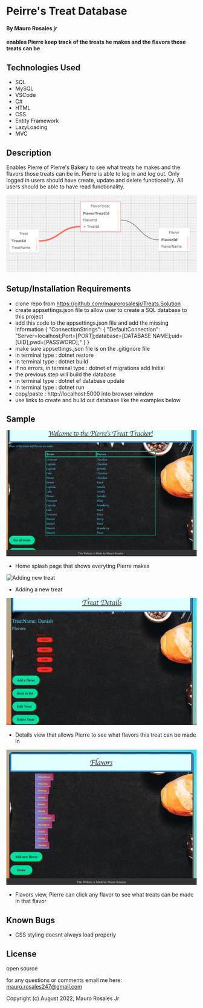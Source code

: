 # Peirre's Treat Database

#### By Mauro Rosales jr

#### enables Pierre keep track of the treats he makes and the flavors those treats can be

## Technologies Used

* SQL
* MySQL
* VSCode
* C#
* HTML
* CSS
* Entity Framework
* LazyLoading
* MVC

## Description

Enables Pierre of Pierre's Bakery to see what treats he makes and the flavors those treats can be in. Pierre is able to log in and log out. Only logged in users should have create, update and delete functionality. All users should be able to have read functionality. 

![SQL Design](Pierre/wwwroot/img/SQLDesign.png "SQL Design")

## Setup/Installation Requirements

* clone repo from https://github.com/maurorosalesjr/Treats.Solution
* create appsettings.json file to allow user to create a SQL database to this project
* add this code to the appsettings.json file and add the missing information { "ConnectionStrings": { "DefaultConnection": "Server=localhost;Port=[PORT];database=[DATABASE NAME];uid=[UID];pwd=[PASSWORD];" } }
* make sure appsettings.json file is on the .gitignore file
* in terminal type : dotnet restore
* in terminal type : dotnet build 
*  if no errors, in terminal type : dotnet ef migrations add Initial
* the previous step will build the database
* in terminal type : dotnet ef database update
* in terminal type : dotnet run
* copy/paste : http://localhost:5000 into browser window
* use links to create and build out database like the examples below


## Sample
![Home Index View](Pierre/wwwroot/img/Sample1.png "Home splash page that shows everyting Pierre makes")
* Home splash page that shows everyting Pierre makes

![Adding new treat](Factory/wwwroot/img/Sample2.png "Create view, adding new treat")
* Adding a new treat

![Treat details](Pierre/wwwroot/img/Sample3.png "Treat details")
* Details view that allows Pierre to see what flavors this treat can be made in

![Flavors Index, show all the flavors](Pierre/wwwroot/img/Sample4.png "Flavors Index View")
* Flavors view, Pierre can click any flavor to see what treats can be made in that flavor

## Known Bugs

* CSS styling doesnt always load properly

## License

open source

for any questions or comments email me here: mauro.rosales247@gmail.com

Copyright (c) August 2022, Mauro Rosales Jr